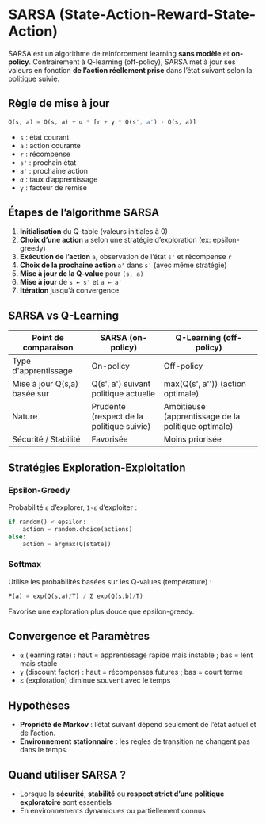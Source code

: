 
# SARSA (State-Action-Reward-State-Action)

SARSA est un algorithme de reinforcement learning **sans modèle** et **on-policy**. Contrairement à Q-learning (off-policy), SARSA met à jour ses valeurs en fonction **de l’action réellement prise** dans l’état suivant selon la politique suivie.

## Règle de mise à jour

```python
Q(s, a) = Q(s, a) + α * [r + γ * Q(s', a') - Q(s, a)]
```

- `s` : état courant
- `a` : action courante
- `r` : récompense
- `s'` : prochain état
- `a'` : prochaine action
- `α` : taux d’apprentissage
- `γ` : facteur de remise

## Étapes de l’algorithme SARSA

1. **Initialisation** du Q-table (valeurs initiales à 0)
2. **Choix d’une action** `a` selon une stratégie d’exploration (ex: epsilon-greedy)
3. **Exécution de l’action** `a`, observation de l’état `s'` et récompense `r`
4. **Choix de la prochaine action** `a'` dans `s'` (avec même stratégie)
5. **Mise à jour de la Q-value** pour `(s, a)`
6. **Mise à jour** de `s ← s'` et `a ← a'`
7. **Itération** jusqu'à convergence

## SARSA vs Q-Learning

| Point de comparaison         | SARSA (on-policy)                             | Q-Learning (off-policy)                     |
|-----------------------------|-----------------------------------------------|---------------------------------------------|
| Type d'apprentissage         | On-policy                                    | Off-policy                                  |
| Mise à jour Q(s,a) basée sur | Q(s', a') suivant politique actuelle         | max(Q(s', a'')) (action optimale)           |
| Nature                      | Prudente (respect de la politique suivie)     | Ambitieuse (apprentissage de la politique optimale) |
| Sécurité / Stabilité        | Favorisée                                     | Moins priorisée                             |

## Stratégies Exploration-Exploitation

### Epsilon-Greedy

Probabilité `ε` d’explorer, `1-ε` d’exploiter :

```python
if random() < epsilon:
    action = random.choice(actions)
else:
    action = argmax(Q[state])
```

### Softmax

Utilise les probabilités basées sur les Q-values (température) :

```python
P(a) = exp(Q(s,a)/T) / Σ exp(Q(s,b)/T)
```

Favorise une exploration plus douce que epsilon-greedy.

## Convergence et Paramètres

- `α` (learning rate) : haut = apprentissage rapide mais instable ; bas = lent mais stable
- `γ` (discount factor) : haut = récompenses futures ; bas = court terme
- ε (exploration) diminue souvent avec le temps

## Hypothèses

- **Propriété de Markov** : l’état suivant dépend seulement de l’état actuel et de l’action.
- **Environnement stationnaire** : les règles de transition ne changent pas dans le temps.

## Quand utiliser SARSA ?

- Lorsque la **sécurité**, **stabilité** ou **respect strict d’une politique exploratoire** sont essentiels
- En environnements dynamiques ou partiellement connus

